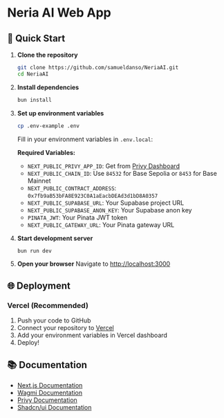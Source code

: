 # Neria AI Web App

## 🚀 Quick Start

1. **Clone the repository**

    ```bash
    git clone https://github.com/samueldanso/NeriaAI.git
    cd NeriaAI
    ```

2. **Install dependencies**

    ```bash
    bun install
    ```

3. **Set up environment variables**

    ```bash
    cp .env-example .env
    ```

    Fill in your environment variables in `.env.local`:

    **Required Variables:**

    - `NEXT_PUBLIC_PRIVY_APP_ID`: Get from [Privy Dashboard](https://dashboard.privy.io/)
    - `NEXT_PUBLIC_CHAIN_ID`: Use `84532` for Base Sepolia or `8453` for Base Mainnet
    - `NEXT_PUBLIC_CONTRACT_ADDRESS`: `0x7fb9aB53bFA8E923C0A1aEacbDEAd3d1bD8A0357`
    - `NEXT_PUBLIC_SUPABASE_URL`: Your Supabase project URL
    - `NEXT_PUBLIC_SUPABASE_ANON_KEY`: Your Supabase anon key
    - `PINATA_JWT`: Your Pinata JWT token
    - `NEXT_PUBLIC_GATEWAY_URL`: Your Pinata gateway URL

4. **Start development server**

    ```bash
    bun run dev
    ```

5. **Open your browser**
   Navigate to [http://localhost:3000](http://localhost:3000)

## 🌐 Deployment

### Vercel (Recommended)

1. Push your code to GitHub
2. Connect your repository to [Vercel](https://vercel.com)
3. Add your environment variables in Vercel dashboard
4. Deploy!

## 📚 Documentation

-   [Next.js Documentation](https://nextjs.org/docs)
-   [Wagmi Documentation](https://wagmi.sh)
-   [Privy Documentation](https://docs.privy.io/basics/react/installation)
-   [Shadcn/ui Documentation](https://ui.shadcn.com)
